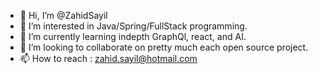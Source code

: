 - 👋 Hi, I’m @ZahidSayil
- 👀 I’m interested in Java/Spring/FullStack programming. 
- 🌱 I’m currently learning indepth GraphQl, react, and AI. 
- 💞️ I’m looking to collaborate on pretty much each open source project. 
- 📫 How to reach : zahid.sayil@hotmail.com

